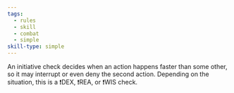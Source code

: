 ```yaml
---
tags:
  - rules
  - skill
  - combat
  - simple
skill-type: simple
---
```

An initiative check decides when an action happens faster than some other, so it may interrupt or even deny the second action. Depending on the situation, this is a ❗DEX, ❗REA, or ❗WIS check.